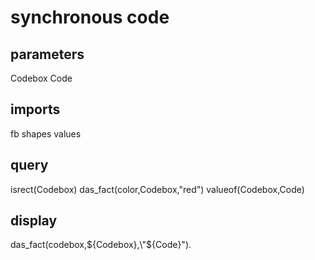 # synchronous code
## parameters
  Codebox
  Code
## imports
  fb
  shapes
  values
## query
  isrect(Codebox)
  das_fact(color,Codebox,"red")
  valueof(Codebox,Code)
## display
das_fact(codebox,${Codebox},\"${Code}\").
